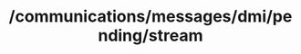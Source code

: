 ---
title: /communications/messages/dmi/pending/stream
api:
  file: spec.json
  operationId: get_communications-messages-dmi-pending-stream
hidden: false
---